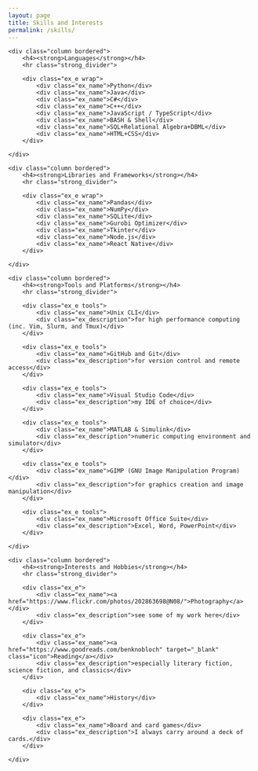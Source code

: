 ```yaml
---
layout: page
title: Skills and Interests
permalink: /skills/
---
```


<div class="row gap">

    <div class="column bordered">
        <h4><strong>Languages</strong></h4>
        <hr class="strong_divider">

        <div class="ex_e wrap">
            <div class="ex_name">Python</div>
            <div class="ex_name">Java</div>
            <div class="ex_name">C#</div>
            <div class="ex_name">C++</div>
            <div class="ex_name">JavaScript / TypeScript</div>
            <div class="ex_name">BASH & Shell</div>
            <div class="ex_name">SQL+Relational Algebra+DBML</div>
            <div class="ex_name">HTML+CSS</div>
        </div>

    </div>

    <div class="column bordered">
        <h4><strong>Libraries and Frameworks</strong></h4>
        <hr class="strong_divider">

        <div class="ex_e wrap">
            <div class="ex_name">Pandas</div>
            <div class="ex_name">NumPy</div>
            <div class="ex_name">SQLite</div>
            <div class="ex_name">Gurobi Optimizer</div>
            <div class="ex_name">Tkinter</div>
            <div class="ex_name">Node.js</div>
            <div class="ex_name">React Native</div>
        </div>

    </div>

</div>

<div class="row gap">

    <div class="column bordered">
        <h4><strong>Tools and Platforms</strong></h4>
        <hr class="strong_divider">

        <div class="ex_e tools">
            <div class="ex_name">Unix CLI</div>
            <div class="ex_description">for high performance computing (inc. Vim, Slurm, and Tmux)</div>
        </div>

        <div class="ex_e tools">
            <div class="ex_name">GitHub and Git</div>
            <div class="ex_description">for version control and remote access</div>
        </div>

        <div class="ex_e tools">
            <div class="ex_name">Visual Studio Code</div>
            <div class="ex_description">my IDE of choice</div>
        </div>

        <div class="ex_e tools">
            <div class="ex_name">MATLAB & Simulink</div>
            <div class="ex_description">numeric computing environment and simulator</div>
        </div>

        <div class="ex_e tools">
            <div class="ex_name">GIMP (GNU Image Manipulation Program)</div>
            <div class="ex_description">for graphics creation and image manipulation</div>
        </div>

        <div class="ex_e tools">
            <div class="ex_name">Microsoft Office Suite</div>
            <div class="ex_description">Excel, Word, PowerPoint</div>
        </div>

    </div>

    <div class="column bordered">
        <h4><strong>Interests and Hobbies</strong></h4>
        <hr class="strong_divider">

        <div class="ex_e">
            <div class="ex_name"><a href="https://www.flickr.com/photos/202863698@N08/">Photography</a></div>
            <div class="ex_description">see some of my work here</div>
        </div>

        <div class="ex_e">
            <div class="ex_name"><a href="https://www.goodreads.com/benknobloch" target="_blank" class="icon">Reading</a></div>
            <div class="ex_description">especially literary fiction, science fiction, and classics</div>
        </div>

        <div class="ex_e">
            <div class="ex_name">History</div>
        </div>

        <div class="ex_e">
            <div class="ex_name">Board and card games</div>
            <div class="ex_description">I always carry around a deck of cards.</div>
        </div>

    </div>

</div>
